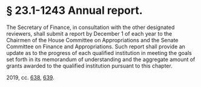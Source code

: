 # § 23.1-1243 Annual report.

<p>The Secretary of Finance, in consultation with the other designated reviewers, shall submit a report by December 1 of each year to the Chairmen of the House Committee on Appropriations and the Senate Committee on Finance and Appropriations. Such report shall provide an update as to the progress of each qualified institution in meeting the goals set forth in its memorandum of understanding and the aggregate amount of grants awarded to the qualified institution pursuant to this chapter.</p><p>2019, cc. <a href='http://lis.virginia.gov/cgi-bin/legp604.exe?191+ful+CHAP0638'>638</a>, <a href='http://lis.virginia.gov/cgi-bin/legp604.exe?191+ful+CHAP0639'>639</a>.</p>